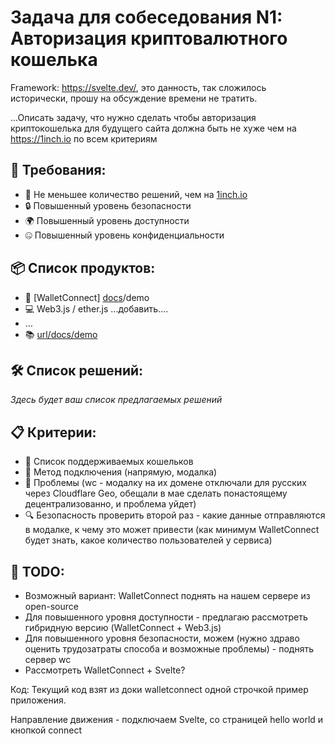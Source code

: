 # Задача для собеседования N1: Авторизация криптовалютного кошелька 
Framework: https://svelte.dev/, это данность, так сложилось исторически, прошу на обсуждение времени не тратить.

...Описать задачу, что нужно сделать чтобы авторизация криптокошелька для будущего сайта должна быть не хуже чем на  https://1inch.io по всем критериям

## 🎯 Требования:
- 🚀 Не меньшее количество решений, чем на [1inch.io](https://1inch.io)
- 🔒 Повышенный уровень безопасности
- 🌍 Повышенный уровень доступности
- 🤐 Повышенный уровень конфиденциальности


## 📦 Список продуктов:
- 🤝 [WalletConnect] [docs](https://docs.walletconnect.com/getting-started)/demo
- 💻 Web3.js / ether.js ...добавить....
- …
- 📚 [url/docs/demo](#)

## 🛠️ Список решений:
*Здесь будет ваш список предлагаемых решений*

## 📋 Критерии:
- 📒 Список поддерживаемых кошельков
- 🔗 Метод подключения (напрямую, модалка)
- 🚧 Проблемы (wc - модалку на их домене отключали для русских через Cloudflare Geo, обещали в мае сделать понастоящему децентрализованно, и проблема уйдет)
- 🔍 Безопасность проверить второй раз - какие данные отправляются в модалке, к чему это может привести (как минимум WalletConnect будет знать, какое количество пользователей у сервиса)

## 📝 TODO:
- Возможный вариант: WalletConnect поднять на нашем сервере из open-source
- Для повышенного уровня доступности - предлагаю рассмотреть гибридную версию (WalletConnect + Web3.js)
- Для повышенного уровня безопасности, можем (нужно здраво оценить трудозатраты способа и возможные проблемы) - поднять сервер wc
- Рассмотреть WalletConnect + Svelte?

Код:
Текущий код взят из доки walletconnect одной строчкой пример приложения.

Направление движения - подключаем Svelte, со страницей hello world и кнопкой connect
